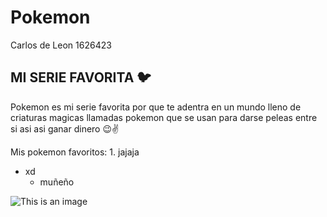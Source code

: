 # Pokemon
 Carlos de Leon 1626423


## MI SERIE FAVORITA 🐦

Pokemon es mi serie favorita por que te adentra en un mundo lleno de criaturas magicas 
llamadas pokemon que se usan para darse peleas entre si asi asi ganar dinero 😉✌

Mis pokemon favoritos:
    1. jajaja
   - xd
     - muñeño

![This is an image](https://freesvgs.com/wp-content/uploads/2021/06/Pokemon-Logo-SVG-File-425x425.png) 
